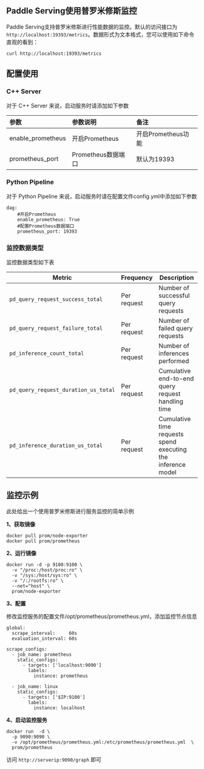## Paddle Serving使用普罗米修斯监控

Paddle Serving支持普罗米修斯进行性能数据的监控。默认的访问接口为`http://localhost:19393/metrics`。数据形式为文本格式，您可以使用如下命令直观的看到：
```
curl http://localhost:19393/metrics
```

## 配置使用

### C++ Server

对于 C++ Server 来说，启动服务时请添加如下参数

| 参数     | 参数说明                    | 备注                                                             |
| :------- | :-------------------------- | :--------------------------------------------------------------- |
| enable_prometheus | 开启Prometheus    | 开启Prometheus功能                                      |
| prometheus_port  | Prometheus数据端口    | 默认为19393                                     |

### Python Pipeline

对于 Python Pipeline 来说，启动服务时请在配置文件config.yml中添加如下参数
```
dag:
    #开启Prometheus
    enable_prometheus: True
    #配置Prometheus数据端口
    prometheus_port: 19393
```

### 监控数据类型

监控数据类型如下表

| Metric                                         | Frequency   | Description                                           |
| ---------------------------------------------- | ----------- | ----------------------------------------------------- |
| `pd_query_request_success_total`               | Per request | Number of successful query requests                         |
| `pd_query_request_failure_total`               | Per request | Number of failed query requests     |
| `pd_inference_count_total`                     | Per request | Number of inferences performed      |
| `pd_query_request_duration_us_total`           | Per request | Cumulative end-to-end query request handling time                            |
| `pd_inference_duration_us_total`               | Per request | Cumulative time requests spend executing the inference model               |

## 监控示例

此处给出一个使用普罗米修斯进行服务监控的简单示例

**1、获取镜像**

```
docker pull prom/node-exporter
docker pull prom/prometheus
```

**2、运行镜像**

```
docker run -d -p 9100:9100 \
  -v "/proc:/host/proc:ro" \
  -v "/sys:/host/sys:ro" \
  -v "/:/rootfs:ro" \
  --net="host" \
  prom/node-exporter
```

**3、配置**

修改监控服务的配置文件/opt/prometheus/prometheus.yml，添加监控节点信息

```
global:
  scrape_interval:     60s
  evaluation_interval: 60s
  
scrape_configs:
  - job_name: prometheus
    static_configs:
      - targets: ['localhost:9090']
        labels:
          instance: prometheus
  
  - job_name: linux
    static_configs:
      - targets: ['$IP:9100']
        labels:
          instance: localhost
```

**4、启动监控服务**

```
docker run  -d \
  -p 9090:9090 \
  -v /opt/prometheus/prometheus.yml:/etc/prometheus/prometheus.yml  \
  prom/prometheus
```
访问 `http://serverip:9090/graph` 即可